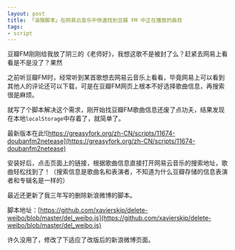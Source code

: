 ```yaml
---
layout: post
title: 「油猴脚本」在网易云音乐中快速找到豆瓣 FM 中正在播放的曲目  
tags:
- script
---
```


豆瓣FM刚刚给我放了阴三的《老师好》，我想这歌不是被封了么？赶紧去网易上看看是不是没了？果然 

之前听豆瓣FM时，经常听到某首歌想去网易云音乐上看看，毕竟网易上可以看到其他人的评论还可以下载，可是在豆瓣FM网页上根本不好选择歌曲信息，再搜索很是麻烦。 

就写了个脚本解决这个需求，刚开始找豆瓣FM歌曲信息还废了点功夫，结果发现在本地`localStorage`中存着了，就简单了。

最新版本在此![https://greasyfork.org/zh-CN/scripts/11674-doubanfm2netease](https://greasyfork.org/zh-CN/scripts/11674-doubanfm2netease)

<script src="https://gist.github.com/xavierskip/861d9f3569142a1ec1e7.js"></script>

安装好后，点击页面上的链接，根据歌曲信息直接打开网易云音乐的搜索地址，歌曲轻松找到了！（搜索信息是歌曲名和表演者，不知道为什么豆瓣存储的信息表演者和专辑名是一样的）

最近还更新了我三年写的删除新浪微博的脚本。

脚本地址：[https://github.com/xavierskip/delete-weibo/blob/master/del_weibo.js](https://github.com/xavierskip/delete-weibo/blob/master/del_weibo.js)

许久没用了，修改了下适应了改版后的新浪微博页面。

